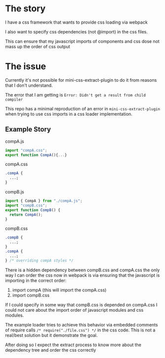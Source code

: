 
# The story

I have a css framework that wants to provide css loading via webpack

I also want to specify css dependencies (not @import) in the css files.

This can ensure that my javascript imports of components and css dose not mass up the order of css output

# The issue

Currently it's not possible for mini-css-extract-plugin to do it from reasons that I don't understand.

The error that I am getting is `Error: Didn't get a result from child compiler` 

This repo has a minimal reproduction of an error in `mini-css-extract-plugin` when trying to use css imports in a css loader implementation. 


## Example Story

compA.js

```js
import "compA.css";
export function CompA(){...}
```

compA.css

```css
.compA {
  ...;
}
```

compB.js

```js
import { CompA } from "./compA.js";
import "compB.css";
export function CompB() {
  return CompA();
}
```

compB.css

```css
.compB {
  ...;
}
.compA {
  ...;
} /* overriding compA styles */
```

There is a hidden dependency between compB.css and compA.css the only way I can order the css now in webpack is via ensuring that the javascript is importing in the correct order:

1. import compA (this will import the compA.css)
2. import compB.css

If I could specify in some way that compB.css is depended on compA.css I could not care about the import order of javascript modules and css modules.

The example loader tries to achieve this behavior via embedded comments of require calls `/* require("./file.css") */` in the css code.
This is not a real/best solution but it demonstrate the goal.

After doing so I expect the extract process to know more about the dependency tree and order the css correctly
